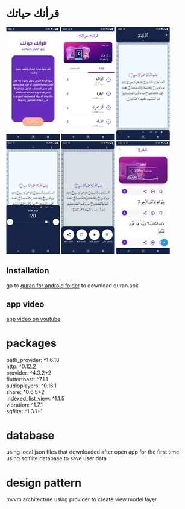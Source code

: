 # قرأنك حياتك

<img src="screen shot from app/1.jpg" alt="1" height="300"/> <img src="screen shot from app/2.jpg" alt="2" height="300"/> <img src="screen shot from app/3.jpg" alt="3" height="300"/> <img src="screen shot from app/4.jpg" alt="4" height="300"/> <img src="screen shot from app/5.jpg" alt="5" height="300"/> <img src="screen shot from app/6.jpg" alt="6" height="300"/> 

## Installation
go to [quran for android folder](https://github.com/mano1997max/qurank_hyatek_app/tree/master/quran%20for%20android) to download quran.apk

## app video
[app video on youtube]( https://www.youtube.com/watch?v=_IPue2DU7cA) 

# packages
  path_provider: ^1.6.18  
  http: ^0.12.2  
  provider: ^4.3.2+2  
  fluttertoast: ^7.1.1  
  audioplayers: ^0.16.1  
  share: ^0.6.5+2  
  indexed_list_view: ^1.1.5  
  vibration: ^1.7.1  
  sqflite: ^1.3.1+1   
  
# database
  using local json files that downloaded after open app for the first time  
  using sqlflite database to save user data 

# design pattern 
  mvvm architecture using provider to create view model layer 
  
